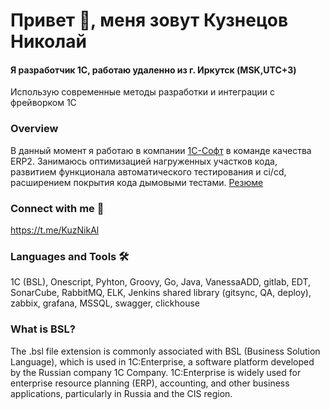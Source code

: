 # Привет 👋, меня зовут Кузнецов Николай
#### Я разработчик 1С, работаю удаленно из г. Иркутск (MSK,UTC+3) 

Использую современные методы разработки и интеграции с фрейворком 1С

### Overview
В данный момент я работаю в компании [1С-Софт](https://1csoft.ru/) в команде качества ERP2. Занимаюсь оптимизацией нагруженных участков кода, развитием функционала автоматического тестирования и ci/cd, расширением покрытия кода дымовыми тестами. [Резюме](https://hh.ru/resume/f4a984cdff01d27e650039ed1f517430396153)

### Connect with me 👀
https://t.me/KuzNikAl

### Languages and Tools 🛠
1C (BSL), Onescript, Pyhton, Groovy, Go, Java, VanessaADD, gitlab, EDT, SonarCube, RabbitMQ, ELK, Jenkins shared library (gitsync, QA, deploy), zabbix, grafana, MSSQL, swagger, clickhouse

### What is BSL?
The .bsl file extension is commonly associated with BSL (Business Solution Language), which is used in 1C:Enterprise, a software platform developed by the Russian company 1C Company. 1C:Enterprise is widely used for enterprise resource planning (ERP), accounting, and other business applications, particularly in Russia and the CIS region.

<!--
**kuzyara/kuzyara** is a ✨ _special_ ✨ repository because its `README.md` (this file) appears on your GitHub profile.

Here are some ideas to get you started:

- 🔭 I’m currently working on ...
- 🌱 I’m currently learning ...
- 👯 I’m looking to collaborate on ...
- 🤔 I’m looking for help with ...
- 💬 Ask me about ...
- 📫 How to reach me: ...
- 😄 Pronouns: ...
- ⚡ Fun fact: ...
-->
